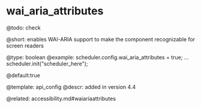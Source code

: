 wai_aria_attributes
=============

@todo:
	check 

@short:
	enables WAI-ARIA support to make the component recognizable for screen readers

@type: boolean
@example:
scheduler.config.wai_aria_attributes = true;
...
scheduler.init("scheduler_here");

@default:true

@template:	api_config
@descr:
added in version 4.4

@related:
accessibility.md#waiariaattributes
